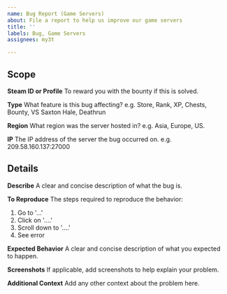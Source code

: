 ```yaml
---
name: Bug Report (Game Servers)
about: File a report to help us improve our game servers
title: ''
labels: Bug, Game Servers
assignees: my3t

---
```


## Scope

**Steam ID or Profile**
To reward you with the bounty if this is solved.

**Type**
What feature is this bug affecting?
e.g. Store, Rank, XP, Chests, Bounty, VS Saxton Hale, Deathrun

**Region**
What region was the server hosted in?
e.g. Asia, Europe, US.

**IP**
The IP address of the server the bug occurred on.
e.g. 209.58.160.137:27000

## Details

**Describe**
A clear and concise description of what the bug is.

**To Reproduce**
The steps required to reproduce the behavior:
1. Go to '...'
2. Click on '....'
3. Scroll down to '....'
4. See error

**Expected Behavior**
A clear and concise description of what you expected to happen.

**Screenshots**
If applicable, add screenshots to help explain your problem.

**Additional Context**
Add any other context about the problem here.
